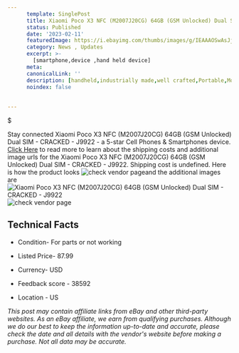 ```yaml
---
      template: SinglePost
      title: Xiaomi Poco X3 NFC (M2007J20CG) 64GB (GSM Unlocked) Dual SIM - CRACKED - J9922
      status: Published
      date: '2023-02-11'
      featuredImage: https://i.ebayimg.com/thumbs/images/g/IEAAAOSwAsJj5BBQ/s-l225.jpg
      category: News , Updates
      excerpt: >-
        [smartphone,device ,hand held device]
      meta:
      canonicalLink: ''
      description: [handheld,industrially made,well crafted,Portable,Mobile,Compact,Convenient,Lightweight,Maneuverable,Man-portable,Miniature,Carriable,Hand-held,Light,Holdable,Transportable,Mobile device,Pocket-sized,On-the-go,Wireless,Cordless,Compact size,Convenient size, smartphone,device ,hand held device]
      noindex: false
      
        
---
```

$

Stay connected Xiaomi Poco X3 NFC (M2007J20CG) 64GB (GSM Unlocked) Dual SIM - CRACKED - J9922 - a 5-star Cell Phones & Smartphones device. [Click Here](https://www.ebay.com/itm/144936491086?hash=item21bee3584e%3Ag%3AIEAAAOSwAsJj5BBQ&mkevt=1&mkcid=1&mkrid=711-53200-19255-0&campid=%253CePNCampaignId%253E&customid=%253CreferenceId%253E&toolid=10049) to read more to learn about the shipping costs and additional image urls for the Xiaomi Poco X3 NFC (M2007J20CG) 64GB (GSM Unlocked) Dual SIM - CRACKED - J9922. Shipping cost is undefined. Here is how the product looks ![check vendor page](https://i.ebayimg.com/thumbs/images/g/IEAAAOSwAsJj5BBQ/s-l225.jpg)and the additional images are![Xiaomi Poco X3 NFC (M2007J20CG) 64GB (GSM Unlocked) Dual SIM - CRACKED - J9922](https://i.ebayimg.com/images/g/IEAAAOSwAsJj5BBQ/s-l1600.jpg)![check vendor page](https://origin-galleryplus.ebayimg.com/ws/web/144936491086_2_0_1/225x225.jpg,https://origin-galleryplus.ebayimg.com/ws/web/144936491086_3_0_1/225x225.jpg,https://origin-galleryplus.ebayimg.com/ws/web/144936491086_4_0_1/225x225.jpg,https://origin-galleryplus.ebayimg.com/ws/web/144936491086_5_0_1/225x225.jpg,https://origin-galleryplus.ebayimg.com/ws/web/144936491086_6_0_1/225x225.jpg,https://origin-galleryplus.ebayimg.com/ws/web/144936491086_7_0_1/225x225.jpg,https://origin-galleryplus.ebayimg.com/ws/web/144936491086_8_0_1/225x225.jpg)



 ## Technical Facts 



     
      

 - Condition- For parts or not working 


      

 - Listed Price- 87.99 


      

 - Currency- USD 


      

 - Feedback score - 38592 


      

 - Location - US 


      
      

 *_This post may contain affiliate links from eBay and other third-party websites. As an eBay affiliate, we earn from qualifying purchases. Although we do our best to keep the information up-to-date and accurate, please check the date and all details with the vendor's website before making a purchase. Not all data may be accurate._*






